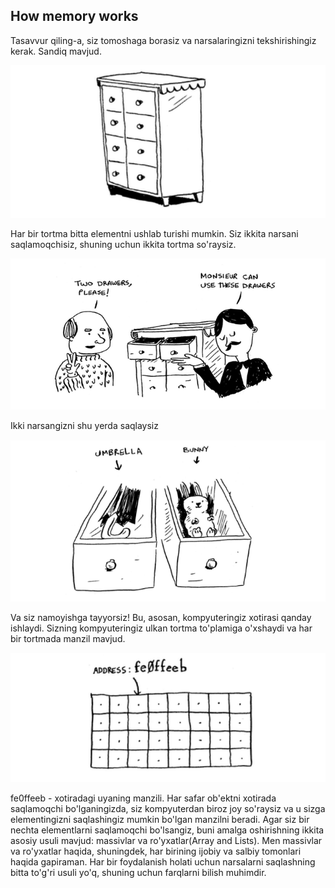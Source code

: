 ## How memory works

Tasavvur qiling-a, siz tomoshaga borasiz va narsalaringizni tekshirishingiz kerak. Sandiq mavjud.

![Shelf](image.png)

Har bir tortma bitta elementni ushlab turishi mumkin. Siz ikkita narsani saqlamoqchisiz, shuning uchun ikkita tortma so'raysiz.

![Discuss](image-1.png)

Ikki narsangizni shu yerda saqlaysiz

![Two things](image-2.png)

Va siz namoyishga tayyorsiz! Bu, asosan, kompyuteringiz xotirasi qanday ishlaydi. Sizning kompyuteringiz ulkan tortma to'plamiga o'xshaydi va har bir tortmada manzil mavjud.

![Address](image-3.png)

fe0ffeeb - xotiradagi uyaning manzili.
Har safar ob'ektni xotirada saqlamoqchi bo'lganingizda, siz kompyuterdan biroz joy so'raysiz va u sizga elementingizni saqlashingiz mumkin bo'lgan manzilni beradi. Agar siz bir nechta elementlarni saqlamoqchi bo'lsangiz, buni amalga oshirishning ikkita asosiy usuli mavjud: massivlar va ro'yxatlar(Array and Lists). Men massivlar va ro'yxatlar haqida, shuningdek, har birining ijobiy va salbiy tomonlari haqida gapiraman. Har bir foydalanish holati uchun narsalarni saqlashning bitta to'g'ri usuli yo'q, shuning uchun farqlarni bilish muhimdir.